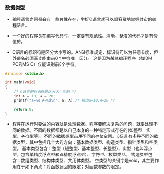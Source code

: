 ### 数据类型

* 编程语言之间都会有一些共性存在，学好C语言就可以很容易地掌握其它的编程语言。

* 一个好的程序员在编写代码时，一定要有规范性。清晰、整洁的代码才是有价值的。

* C语言的标识符是区分大小写的。ANSI标准规定，标识符可以为任意长度，但外部名必须至少能由前8个字符唯一区分。
这是因为某些编译程序（如IBM PC的MS C）仅能识别前8个字符。
```c
#include <stdio.h>

int main(void)
{
	/* C语言的标识符是区分大小写的 */
	int a = 10, A = 20;
	printf("a=%d,A=%d\n", a, A);/* 输出a=10,A=20 */ 
	
	return 0;
}
```

* 程序在运行时要做的内容就是处理数据。程序要解决复杂的问题，就要处理不同的数据。不同的数据都是以自己本身的一种特定形式存在的(如整型、实型、字符型等)，不同的数据类型占用不同的存储空间。C语言有多种不同的数据类型，其中包括几个大的方向：基本数据类型、构造类型、指针类型和空类型。
基本类型包含：整型（短整型、基本整型、长整型）、实型（也叫浮点型，包含单精度浮点型和双精度浮点型）、字符型、枚举类型。
构造类型包含：数组类型、结构体类型、共用体类型。
空类型的关键字是void，其主要作用在于如下两点：对函数返回的限定；对函数参数的限定。

